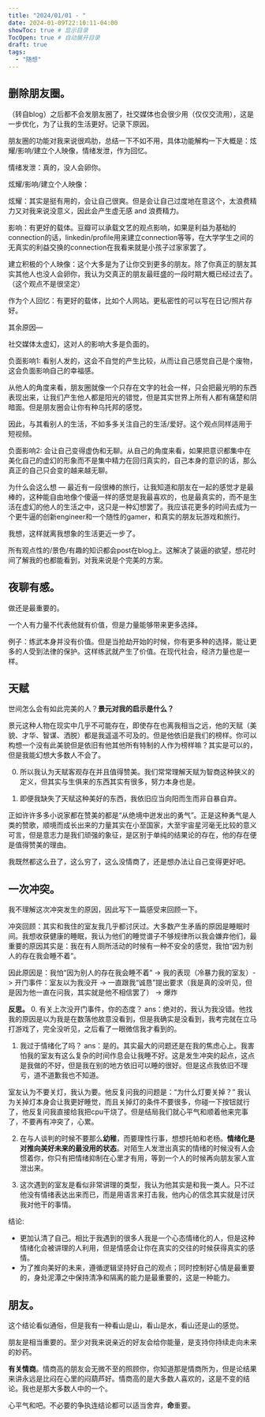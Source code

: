 ```yaml
---
title: "2024/01/01 - "
date: 2024-01-09T22:10:11-04:00
showToc: true # 显示目录
TocOpen: true # 自动展开目录
draft: true
tags:
  - "随想"
---
```


## 删除朋友圈。

（转自blog）之后都不会发朋友圈了，社交媒体也会很少用（仅仅交流用），这是一步优化，为了让我的生活更好。记录下原因。

朋友圈的功能对我来说很鸡肋，总结一下不如不用，具体功能解构一下大概是：炫耀/影响/建立个人映像，情绪发泄，作为回忆。

情绪发泄：真的，没人会卵你。

炫耀/影响/建立个人映像：

炫耀：其实是挺有用的，会让自己很爽。但是会让自己过度地在意这个，太浪费精力又对我来说没意义，因此会产生虚无感 and 浪费精力。

影响：有更好的载体。豆瓣可以承载文艺的观点影响，如果是利益为基础的connection的话，linkedin/profile用来建立connection等等，在大学学生之间的无真实的利益交换的connection在我看来就是小孩子过家家罢了。

建立积极的个人映像：这个大多是为了让你交到更多的朋友。除了你真正的朋友其实其他人也没人会卵你，我认为交真正的朋友最旺盛的一段时期大概已经过去了。（这个观点不是很坚定）

作为个人回忆：有更好的载体，比如个人网站。更私密性的可以写在日记/照片存好。

其余原因—

社交媒体太虚幻，这对人的影响大多是负面的。

负面影响1: 看别人发的，这会不自觉的产生比较，从而让自己感觉自己是个废物，这会负面影响自己的幸福感。

从他人的角度来看，朋友圈就像一个只存在文字的社会一样，只会把最光明的东西表现出来，让我们产生他人都是阳光的错觉，但是其实世界上所有人都有痛楚和阴暗面。但是朋友圈会让你有种乌托邦的感觉。

因此，与其看别人的生活，不如多多关注自己的生活/爱好。这个观点同样适用于短视频。

负面影响2: 会让自己变得虚伪和无聊。从自己的角度来看，如果把意识都集中在美化自己的虚幻的形象而不是集中精力在回归真实的，自己本身的意识的话，那么真正的自己只会变的越来越无聊。

为什么会这么想 — 最近有一段很棒的旅行，让我知道和朋友在一起的感觉才是最棒的，这种能自由地像个傻逼一样的感觉是我最喜欢的，也是最真实的，而不是生活在虚幻的他人的生活之中，这只是一种幻想罢了。我应该花更多的时间去成为一个更牛逼的创新engineer和一个随性的gamer，和真实的朋友玩游戏和旅行。

我想，这样就离我想象的生活更近一步了。

所有观点性的/景色/有趣的知识都会post在blog上。这解决了装逼的欲望，想花时间了解我的也都能看到，对我来说是个完美的方案。

## 夜聊有感。
做还是最重要的。

一个人有力量不代表他就有价值，但是力量能够带来更多选择。

例子：练武本身并没有价值。但是当抢劫开始的时候，你有更多种的选择，能让更多的人受到法律的保护。这样练武就产生了价值。在现代社会，经济力量也是一样。

## 天赋
世间怎么会有如此完美的人？**景元对我的启示是什么？**

景元这种人物在现实中几乎不可能存在，即使存在也离我相当之远，他的天赋（美貌、才华、智谋、洒脱）都是我遥遥不可及的。但是他依旧是我们的榜样。你可以构想一个没有此美貌但是依旧有他其他所有特制的人作为榜样嘛？其实是可以的，但是我能幻想大多数人不会了。

0. 所以我认为天赋客观存在并且值得赞美。我们常常理解天赋为智商这种狭义的定义，但其实与生俱来的东西其实有很多，努力本身也是。

1. 即便我缺失了天赋这种美好的东西，我依旧应当向阳而生而非自暴自弃。

正如许许多多小说家都在赞美的都是“从绝境中迸发出的勇气”。正是这种勇气是人类的赞歌，顺境而成长出来的力量其实在小至国家，大至宇宙星河毫无比较的意义可言，但是意志力是我们顽强的象征，是区别于单纯的结果论的存在，他的存在便是值得赞美的理由。

我既然都这么丑了，这么穷了，这么没情商了，还是想办法让自己变得更好吧。

## 一次冲突。

我不理解这次冲突发生的原因，因此写下一篇感受来回顾一下。

冲突回顾：其实和我住的室友我几乎都讨厌过。大多数产生矛盾的原因是睡眠时间。我想收获健康的睡眠，我认为他们的睡觉谱子不够规律所以我会嫌弃他们，最重要的原因其实是：我在有人厕所活动的时候有一种不安全的感觉，我怕“因为别人的存在我会睡不着”。

因此原因是：我怕“因为别人的存在我会睡不着” -> 我的表现（冷暴力我的室友）-> 开门事件：室友以为我没开 -> 一直跟我“诚恳”提出要求（我是真的没听见，但是因为他一直在问我，其实就是他不相信罢了） -> 爆炸

**反思。**
0. 有关上次没开门事件，你的态度？
ans：绝对的，我认为我没错。他找我的原因是以为我是在数落他故意没看到，但是我确实是没看到，我考完就在立马打游戏了，完全没听见，之后看了一眼微信我才看到的。

1. 我过于情绪化了吗？ 
ans：是的。其实最大的问题还是在我的焦虑心上。我害怕我的室友有这么复杂的时间作息会让我睡不好。这是发生冲突的起点，这点是我做的不好，但是我在别的地方依旧可以睡的很好。但是这点我依旧不理亏，道不道歉我也不知道。

室友认为不要关灯，我认为要。他反复问我的问题是：“为什么灯要关掉？” 我认为关掉灯本身会让我更好睡觉，而且关掉灯的条件不要很多，你碰一下按钮就行了，他反复问我直接给我把cpu干烧了。但是结局我们就心平气和顺着他来完事了，不要再有冲突了，心累。

2. 在与人谈判的时候不要那么**幼稚**，而要理性行事，想想托帕和老杨。**情绪化是对推向美好未来的最没用的状态**。对陌生人发泄出真实的情绪的时候没有人会惯着你，你只有把情绪抑制在心里才有用，等到一个人的时候再向朋友家人宣泄出来。

3. 这次遇到的室友是看似非常讲理的类型，我认为他其实是和我一类人。只不过他没有情绪表达出来而已，而是用语言来打击我，他内心的信念其实就是讨厌我对他干的事情。

结论: 
* 更加认清了自己。相比于我遇到的很多人我是一个心态情绪化的人，但是这种情绪化会被讲理的人利用，但是情感会让你在真实的交往的时候获得真实的感情。
* 为了推向美好的未来，遵循逻辑坚持好自己的观点；同时控制好心情是最重要的，身处泥潭之中保持清净和隔离的能力是最重要的，这是一种能力。

## 朋友。

这个结论看似通俗，但是我有一种看山是山，看山是水，看山还是山的感觉。

朋友是相当重要的。至少对我来说亲近的好友会给你能量，是支持你持续走向未来的妙药。

**有关情商**。情商高的朋友会无微不至的照顾你，你知道那是情商所为，但是论结果来讲永远是比闷在心里的闷葫芦好。情商高的是大多数人喜欢的，这是不变的结论。我也是那大多数人中的一个。

心平气和吧。不必要的争执连结论都可以适当舍弃，**命**重要。
